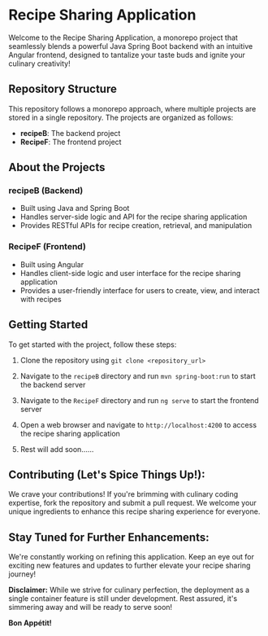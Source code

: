 # Recipe Sharing Application

Welcome to the Recipe Sharing Application, a monorepo project that seamlessly blends a powerful Java Spring Boot backend with an intuitive Angular frontend, designed to tantalize your taste buds and ignite your culinary creativity!

## Repository Structure

This repository follows a monorepo approach, where multiple projects are stored in a single repository. The projects are organized as follows:

* **recipeB**: The backend project
* **RecipeF**: The frontend project
## About the Projects

### recipeB (Backend)

* Built using Java and Spring Boot
* Handles server-side logic and API for the recipe sharing application
* Provides RESTful APIs for recipe creation, retrieval, and manipulation

### RecipeF (Frontend)

* Built using Angular
* Handles client-side logic and user interface for the recipe sharing application
* Provides a user-friendly interface for users to create, view, and interact with recipes


## Getting Started

To get started with the project, follow these steps:

1. Clone the repository using `git clone <repository_url>`
2. Navigate to the `recipeB` directory and run `mvn spring-boot:run` to start the backend server
3. Navigate to the `RecipeF` directory and run `ng serve` to start the frontend server
4. Open a web browser and navigate to `http://localhost:4200` to access the recipe sharing application

5. Rest will add soon......


## Contributing (Let's Spice Things Up!):

We crave your contributions! If you're brimming with culinary coding expertise, fork the repository and submit a pull request. We welcome your unique ingredients to enhance this recipe sharing experience for everyone.

## Stay Tuned for Further Enhancements:

We're constantly working on refining this application. Keep an eye out for exciting new features and updates to further elevate your recipe sharing journey!

**Disclaimer:** While we strive for culinary perfection, the deployment as a single container feature is still under development. Rest assured, it's simmering away and will be ready to serve soon!

**Bon Appétit!** ️
